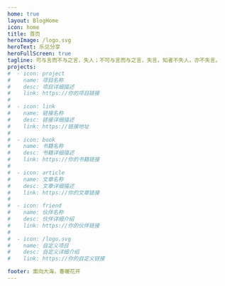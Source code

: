 ```yaml
---
home: true
layout: BlogHome
icon: home
title: 首页
heroImage: /logo.svg
heroText: 乐见分享
heroFullScreen: true
tagline: 可与言而不与之言，失人；不可与言而与之言，失言。知者不失人，亦不失言。
projects:
#  - icon: project
#    name: 项目名称
#    desc: 项目详细描述
#    link: https://你的项目链接
#
#  - icon: link
#    name: 链接名称
#    desc: 链接详细描述
#    link: https://链接地址
#
#  - icon: book
#    name: 书籍名称
#    desc: 书籍详细描述
#    link: https://你的书籍链接
#
#  - icon: article
#    name: 文章名称
#    desc: 文章详细描述
#    link: https://你的文章链接
#
#  - icon: friend
#    name: 伙伴名称
#    desc: 伙伴详细介绍
#    link: https://你的伙伴链接
#
#  - icon: /logo.svg
#    name: 自定义项目
#    desc: 自定义详细介绍
#    link: https://你的自定义链接

footer: 面向大海，春暖花开
---
```


[//]: # (这是一个博客主页的案例。)

[//]: # ()
[//]: # ()
[//]: # (要使用此布局，你应该在页面前端设置 `layout: BlogHome` 和 `home: true`。)

[//]: # ()
[//]: # ()
[//]: # (相关配置文档请见 [博客主页]&#40;https://theme-hope.vuejs.press/zh/guide/blog/home/&#41;。)
